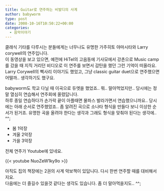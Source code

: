 ```yaml
---
title: Guitar로 연주하는 비발디의 사계
author: babyworm
type: post
date: 2008-10-16T10:50:22+00:00
categories:
  - 음악이야기
---
```

클래식 기타를 다루시는 분들에게는 너무나도 유명한 가주히토 야마시타와 Larry corywell의 연주입니다.
<br>
이 동영상을 보고 있으면, 예전에 HiTel의 고음동에 기사모에서 강촌으로 Music camp를 갔을 때 지직 거리던 비디오로 이 연주를 보면서 감탄을 했던 그런 기억이 떠올라요.
<br>
Larry Corywell의 삑사리 이야기도 했었고, 그냥 classic guitar duet으로 연주했으면 어떨까.. 생각하기도 했구요.

babyworm도 학교 다닐 때 이곡으로 듀엣을 했었죠.. 뭐.. 말아먹었지만.. 당시에는 정말 열심히 연습해서 연주회에 올렸답니다.
<br>
하루 종일 연습하다가 손가락 끝이 아플때면 물파스 발라가면서 연습했으니까요..
당시에는 아래 순서로 연주했었죠.. 좀 알려진 곡으로 소나타 형식을 만들다 보니 이상한 순서가 된거죠. 유명한 곡을 올려야 한다는 생각과 그래도 형식을 맞춰야 된다는 생각에.. ^^;

- 봄 1악장
- 겨울 2악장
- 가을 3악장

전체 연주가 Youtube에 있네요.

{{< youtube NuoZeW1ky9o >}}

아직도 집의 책장에는 2권의 사계 악보책이 있답니다. 다시 한번 연주할 때를 대비해서지요.
<br>
다음에는 더 즐길수 있을것 같다는 생각도 있습니다. 좀 더 말아먹을지도.. ^^;

